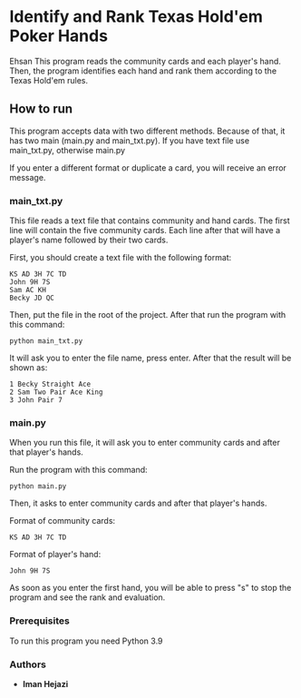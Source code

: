 # Identify and Rank Texas Hold'em Poker Hands
Ehsan
This program reads the community cards and each player's hand. Then, the program identifies each hand and rank them according to the Texas Hold'em rules.

## How to run

This program accepts data with two different methods. Because of that, it has two main (main.py and main_txt.py).
If you have text file use main_txt.py, otherwise main.py

If you enter a different format or duplicate a card, you will receive an error message.

### main_txt.py

This file reads a text file that  contains community and hand cards. The first line will contain the five community cards. Each line after that will have a player's name followed by their two cards.


First, you should create a text file with the following format:

```
KS AD 3H 7C TD
John 9H 7S
Sam AC KH
Becky JD QC
```
Then, put the file in the root of the project. After that run the program with this command:

```
python main_txt.py
```

It will ask you to enter the file name, press enter. 
After that the result will be shown as:

```
1 Becky Straight Ace
2 Sam Two Pair Ace King
3 John Pair 7
```
### main.py 

When you run this file, it will ask you to enter community cards and after that player's hands.

Run the program with this command:

```
python main.py
```
Then, it asks to enter community cards and after that player's hands.

Format of community cards:

```
KS AD 3H 7C TD
```
Format of player's hand:

```
John 9H 7S
```

As soon as you enter the first hand, you will be able to press "s" to stop the program and see the rank and evaluation.

### Prerequisites

To run this program you need Python 3.9

### Authors

* **Iman Hejazi** 

